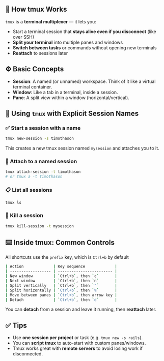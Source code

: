 ## 🧠 How tmux Works

`tmux` is a **terminal multiplexer** — it lets you:
- Start a terminal session that **stays alive even if you disconnect** (like over SSH)
- **Split your terminal** into multiple panes and windows
- **Switch between tasks** or commands without opening new terminals
- **Reattach** to sessions later

## ⚙️ Basic Concepts

- **Session**: A named (or unnamed) workspace. Think of it like a virtual terminal container.
- **Window**: Like a tab in a terminal, inside a session.
- **Pane**: A split view within a window (horizontal/vertical).

## 🚀 Using `tmux` with Explicit Session Names

### ✅ Start a session with a name

```bash
tmux new-session -s timothason
```

This creates a new tmux session named `mysession` and attaches you to it.

### 🔄 Attach to a named session

```bash
tmux attach-session -t timothason 
# or tmux a -t timothason
```

### 📋 List all sessions

```bash
tmux ls
```

### 🧯 Kill a session

```bash
tmux kill-session -t mysession
```

## ⌨️ Inside tmux: Common Controls

All shortcuts use the `prefix` key, which is `Ctrl+b` by default

```bash
| Action             | Key sequence             |
| ------------------ | ------------------------ |
| New window         | `Ctrl+b`, then `c`       |
| Next window        | `Ctrl+b`, then `n`       |
| Split vertically   | `Ctrl+b`, then `"`       |
| Split horizontally | `Ctrl+b`, then `%`       |
| Move between panes | `Ctrl+b`, then arrow key |
| Detach             | `Ctrl+b`, then `d`       |
```

You can **detach** from a session and leave it running, then **reattach** later.

## ✅ Tips

- Use **one session per project** or task (e.g. `tmux new -s rails`).
- You can **script tmux** to auto-start with custom panes/windows.
- Tmux works great with **remote servers** to avoid losing work if disconnected.
